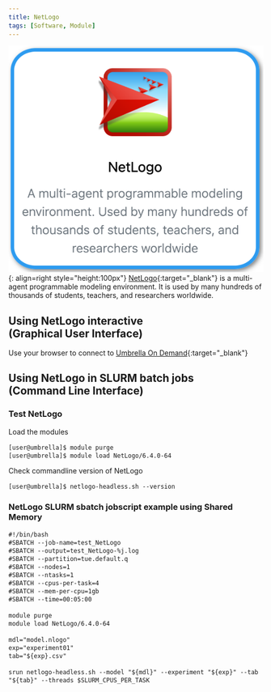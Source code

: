 ```yaml
---
title: NetLogo
tags: [Software, Module]
---
```


![NetLogo in Umbrella On Demand](netlogo-ood.png){: align=right style="height:100px"}
[NetLogo](https://ccl.northwestern.edu/netlogo/){:target="_blank"} is a multi-agent programmable modeling environment. It is used by many hundreds of thousands of students, teachers, and researchers worldwide.

## Using NetLogo interactive<br>(Graphical User Interface)

Use your browser to connect to [Umbrella On Demand](https://hpc.tue.nl){:target="_blank"}

## Using NetLogo in SLURM batch jobs<br>(Command Line Interface)

### Test NetLogo

Load the modules

``` shell
[user@umbrella]$ module purge
[user@umbrella]$ module load NetLogo/6.4.0-64
```
Check commandline version of NetLogo
```shell
[user@umbrella]$ netlogo-headless.sh --version
```

### NetLogo SLURM sbatch jobscript example using Shared Memory

```slurm
#!/bin/bash
#SBATCH --job-name=test_NetLogo
#SBATCH --output=test_NetLogo-%j.log
#SBATCH --partition=tue.default.q
#SBATCH --nodes=1
#SBATCH --ntasks=1
#SBATCH --cpus-per-task=4
#SBATCH --mem-per-cpu=1gb
#SBATCH --time=00:05:00

module purge
module load NetLogo/6.4.0-64

mdl="model.nlogo"
exp="experiment01"
tab="${exp}.csv"

srun netlogo-headless.sh --model "${mdl}" --experiment "${exp}" --tab "${tab}" --threads $SLURM_CPUS_PER_TASK
```
